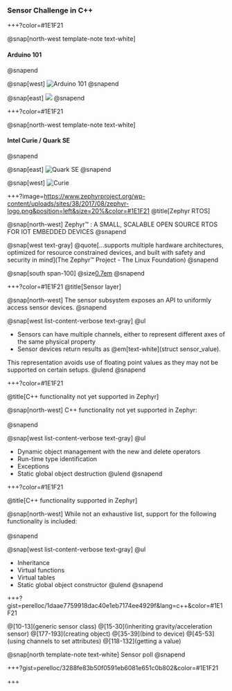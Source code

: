 ### Sensor Challenge in C++

+++?color=#1E1F21

@snap[north-west template-note text-white]
#### Arduino 101
@snapend

@snap[west]
![Arduino 101](https://lh3.googleusercontent.com/AyyTzU343m373iH4GLJyuzOHy6wgV7Uemyni10Gjv96ypxZeJc4vnU6U6RXHtXJjcq-85Cu537shT2iBFxj_4BAJrgVWU93cIArFww3m4ne7sFZyvKbE7olRNLhRdmMwNAYWMeuq4lqMpokAoNr4amDPEjd1F7MCMvSBKFMl7GC8Cg4RVJbJRvHKt0c1TTxT9X8LiNJf8azPgbu4ovEu8MeF0RsxNAJbRBgczalCmNm29-IWkUaQlkrdijXAWKyzzEq8n9vssuf2FXWFsnq56fEaWjdgsrZ85-jGv9zEir8a2miORRPQxB40SOT3vCmm2Y-EKt5--qlgj2vCroPj42ASwuD0xjCo3OxeRp94icgRkjnlN5o4mf5WRl--yK632TM52HeaZq5MyArXGHy020ZyBzuMHu_wk4pZo7HL7iBkFb6dUBRIJ-ZqqxH_fwgcmR2thbstmIp4he_nZjSmfYs0JhnUMNgorGV2ob0ecQ8JC9nDbWxoqmEd3hFRI9gSGAd0IyhsQ9RVtKZQv2KLm_f7nMnGbWBitTdFTqRIq7ko9GS7APAbpAW7pCPgXXBv7THlkawKKVJU0eSBgjeiyF7Vh41XuYCE4oIJFF_iWoI6arhaT4PO3bOJPtITovyee6l8nJEA1hp5yg6cm85oSy22zqzL2Mg)
@snapend

@snap[east]
![](https://lh3.googleusercontent.com/5jU7jmOn43dRPcEz_tedFZ6B6Hk9rqLZ91SMWtULF8kxtnk_o7V_r-4l3fMjpgamJCh86gNng6ZhDAjUqL0YzUnvLgBTSoqh1ZcTzi8RVOi8nr16C2i_Jh2tozsZGJChijVKXB37h22spPUbktuwQ1wuET-8MZCPHjyknSaAtEGlMGkiP7JPBW_Tz83EufMk_DzrStWKMJM8ew65Z2UnPRwpVo-zxn8npo-xuorhrPCixfmvyvylUJlqdx41ZReBcCs72d-fNsU3CujYdkrm4fsdEj9zOwlAVbR2V4g8nWlSxcuLGtaZAY_XUwjqjZ3EiBUD6w6IDwKHA1oLSsD0KGgvv_xTvufWkHetGyW0Ji7oBt6K-Nc9qVUX7GWqaffcjlCFrBw5PX9kvd0rSlw5hDKKhegtpsYgiVYHAsDAKy91pHIELm1ja-cqACmv0n_DfGrNTdt5vWjIliatdl3YB-21G6as8R3Vj7mGUlZBd5tDagyrDKkEFO9U3qkrAixGJuzLAPwPidLwHNUFs_xqolFsXuoM-KtFnwnmtvxNUx620aFN1YYu5_mO57VcCROdHHVYU_SkUj9cEwAq6jH6XKRDB9WjF4sbLk0JWImVukQVyAXWCPdSt_CdmLeWKnLQPizqeTY6l6V4YDK2HCbTfi_sbyUnpMQ)
@snapend


+++?color=#1E1F21

@snap[north-west template-note text-white]
#### Intel Curie / Quark SE
@snapend

@snap[east]
![Quark SE](https://www.mouser.se/images/IntelQuarkSE-Fig4.jpg)
@snapend

@snap[west]
![Curie](https://lh3.googleusercontent.com/9MX6exV99JZfWKo0HUq2Gdt6cpKUjATluIYHsGazMYvOY7C_Z_M6_S_6ITdZwFVuQK81Z1H10rpn1PEJ3B1d7_WaNdhdk6rr8kNUPspyvOKz63uE-5YXLvaPz2RXpURijBxPE7dZmkn5j4wf1az9RsMoky77O9kzaGtLLclnYsOJlNPoAAvu6VBG4FPN8TjQP6mK34Ba0IqUxKdRi17Bn9fEpWXf7I5bpaJtKdFsrF00jLGpLqkPbm8jc8a0CFy1OpuwLTTTX2XFHmvYjSigidFB1vyWbyhuukoVqdxlAwXtfpTZQk-5Rz6sVTPg48K4lsBLSc5Kvhb3n50rjGVxYliNmTTdHqYyDQyNXmG1_8_OB0tEdxbNR-3fUjAPUkxzRH4n1HqLlypZ2cwcXAmTIK8SH5m-T07NwrD4IddABQ5P8KMVBJSAEAb26_ABjZHiF5VgbIU2m_-j8fbahxdUxCBMiTBctG6hFvBl7ZaPWD64AmeLQx345BVWaJtvl3ndnT9HPADrM3cfaUUwwpSMkJ0K5iXLhvgrykv4lOn3er2iAGUq56ny6ExWLVYRm7m0sDVeHmZhpVUVwpwIvF8rjKUwpdie8TqVNgoN3SU1gJN2dXSdtfcgE5GD0wW4c51AU6s4qyEW0m8VffME0k41KzT0miwmdf0)

+++?image=https://www.zephyrproject.org/wp-content/uploads/sites/38/2017/08/zephyr-logo.png&position=left&size=20%&color=#1E1F21
@title[Zephyr RTOS]

@snap[north-west]
Zephyr™ : A SMALL, SCALABLE OPEN SOURCE RTOS FOR IOT EMBEDDED DEVICES
@snapend

@snap[west text-gray]
@quote[...supports multiple hardware architectures, optimized for resource constrained devices, and built with safety and security in mind](The Zephyr™ Project - The Linux Foundation)
@snapend

@snap[south span-100]
@size[0.7em](https://www.zephyrproject.org/what-is-zephyr)
@snapend

+++?color=#1E1F21
@title[Sensor layer]

@snap[north-west]
The sensor subsystem exposes an API to uniformly access sensor devices.
@snapend

@snap[west list-content-verbose text-gray]
@ul[](false)
- Sensors can have multiple channels, either to represent different axes of the same physical property
- Sensor devices return results as @em[text-white](struct sensor_value). 

This representation avoids use of floating point values as they may not be supported on certain setups.
@ulend
@snapend

+++?color=#1E1F21

@title[C++ functionality not yet supported in Zephyr]

@snap[north-west]
C++ functionality not yet supported in Zephyr:
<br><br>
@snapend

@snap[west list-content-verbose text-gray]
@ul[](false)
- Dynamic object management with the new and delete operators
- Run-time type identification
- Exceptions
- Static global object destruction
@ulend
@snapend

+++?color=#1E1F21

@title[C++ functionality supported in Zephyr]

@snap[north-west]
While not an exhaustive list, support for the following functionality is included:
<br><br>
@snapend

@snap[west list-content-verbose text-gray]
@ul[](false)
- Inheritance
- Virtual functions
- Virtual tables
- Static global object constructor
@ulend
@snapend

+++?gist=perelloc/1daae7759918dac40e1eb7174ee4929f&lang=c++&color=#1E1F21

@[10-13](generic sensor class)
@[15-30](inheriting gravity/acceleration sensor)
@[177-193](creating object)
@[35-39](bind to device)
@[45-53](using channels to set attributes)
@[118-132](getting a value)

@snap[north template-note text-white]
Sensor poll
@snapend

+++?gist=perelloc/3288fe83b50f0591eb6081e651c0b802&color=#1E1F21

+++

